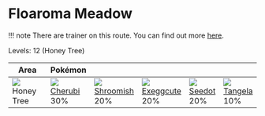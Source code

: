 # Floaroma Meadow

!!! note
    There are trainer on this route. You can find out more [here](/trainer_changes/floaroma_meadow/).

Levels: 12 (Honey Tree)

Area                      | Pokémon                          | &nbsp;                           | &nbsp;                           | &nbsp;                           | &nbsp;                           
---                       | ---                              | ---                              | ---                              | ---                              | ---                              
![][honey]<br> Honey Tree | ![][420]<br> [Cherubi]<br> 30%  | ![][285]<br> [Shroomish]<br> 20%| ![][102]<br> [Exeggcute]<br> 20%| ![][273]<br> [Seedot]<br> 20%   | ![][114]<br> [Tangela]<br> 10%  


[Exeggcute]: /pokemon_changes/102/
[Tangela]: /pokemon_changes/114/
[Seedot]: /pokemon_changes/273/
[Shroomish]: /pokemon_changes/285/
[Cherubi]: /pokemon_changes/420/
[honey]: /img/items/honey.png
[102]: /img/pokemon/102.png
[114]: /img/pokemon/114.png
[273]: /img/pokemon/273.png
[285]: /img/pokemon/285.png
[420]: /img/pokemon/420.png
